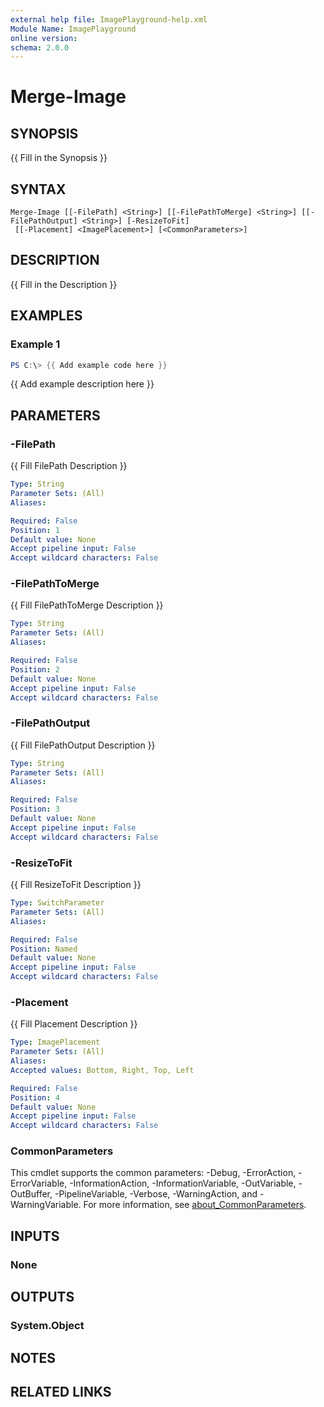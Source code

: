 ```yaml
---
external help file: ImagePlayground-help.xml
Module Name: ImagePlayground
online version:
schema: 2.0.0
---
```


# Merge-Image

## SYNOPSIS
{{ Fill in the Synopsis }}

## SYNTAX

```
Merge-Image [[-FilePath] <String>] [[-FilePathToMerge] <String>] [[-FilePathOutput] <String>] [-ResizeToFit]
 [[-Placement] <ImagePlacement>] [<CommonParameters>]
```

## DESCRIPTION
{{ Fill in the Description }}

## EXAMPLES

### Example 1
```powershell
PS C:\> {{ Add example code here }}
```

{{ Add example description here }}

## PARAMETERS

### -FilePath
{{ Fill FilePath Description }}

```yaml
Type: String
Parameter Sets: (All)
Aliases:

Required: False
Position: 1
Default value: None
Accept pipeline input: False
Accept wildcard characters: False
```

### -FilePathToMerge
{{ Fill FilePathToMerge Description }}

```yaml
Type: String
Parameter Sets: (All)
Aliases:

Required: False
Position: 2
Default value: None
Accept pipeline input: False
Accept wildcard characters: False
```

### -FilePathOutput
{{ Fill FilePathOutput Description }}

```yaml
Type: String
Parameter Sets: (All)
Aliases:

Required: False
Position: 3
Default value: None
Accept pipeline input: False
Accept wildcard characters: False
```

### -ResizeToFit
{{ Fill ResizeToFit Description }}

```yaml
Type: SwitchParameter
Parameter Sets: (All)
Aliases:

Required: False
Position: Named
Default value: None
Accept pipeline input: False
Accept wildcard characters: False
```

### -Placement
{{ Fill Placement Description }}

```yaml
Type: ImagePlacement
Parameter Sets: (All)
Aliases:
Accepted values: Bottom, Right, Top, Left

Required: False
Position: 4
Default value: None
Accept pipeline input: False
Accept wildcard characters: False
```

### CommonParameters
This cmdlet supports the common parameters: -Debug, -ErrorAction, -ErrorVariable, -InformationAction, -InformationVariable, -OutVariable, -OutBuffer, -PipelineVariable, -Verbose, -WarningAction, and -WarningVariable. For more information, see [about_CommonParameters](http://go.microsoft.com/fwlink/?LinkID=113216).

## INPUTS

### None

## OUTPUTS

### System.Object
## NOTES

## RELATED LINKS
